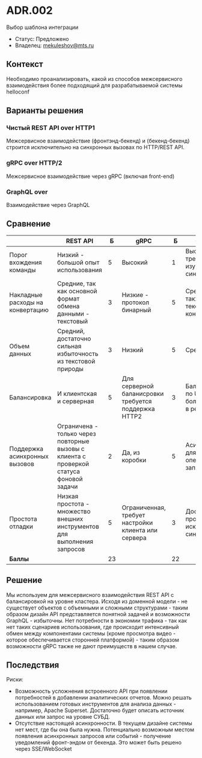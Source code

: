 # ADR.002

Выбор шаблона интеграции

<!-- Название ADR состоит из [ADR.###] [Коротко суть принятого решения] -->

* Статус: Предложено
* Владелец: mekuleshov@mts.ru

## Контекст
<!-- Описание проблемы, требующей решения, причин, побудивших принять решение, ограничений, действовавших на момент принятия решения -->
Необходимо проанализировать, какой из способов межсервисного взаимодействия более подходящий для разрабатываемой системы helloconf

## Варианты решения
<!-- Описание рассмотренных вариантов c их плюсами и минусами -->

### Чистый REST API over HTTP1

Межсервисное взаимодействие (фронтэнд-бекенд) и (бекенд-бекенд) строится исключительно на синхронных вызовах по HTTP/REST API.

### gRPC over HTTP/2

Межсервисное взаимодействие через gRPC (включая front-end)

### GraphQL over 

Взаимодействие через GraphQL

## Сравнение

|                                  | REST API                                                                                |  Б |  gRPC                                                | Б | GraphQL                                            |  Б |
|----------------------------------|-----------------------------------------------------------------------------------------|----|------------------------------------------------------|---|----------------------------------------------------|----|
| Порог вхождения команды          | Низкий - большой опыт использования                                                     |  5 | Высокий                                              |  1 | Высокий - требуется изучения синтаксиса           |  1 |
| Накладные расходы на конвертацию | Средние, так как основной формат обмена данными - текстовый                             |  3 | Низкие - протокол бинарный                           |  5 | Средние, также текстовый тип контента             |  3 |
| Объем данных                     | Средний, достаточно сильная избыточность из текстовой природы                           |  3 | Низкий                                               |  5 | Средний                                           |  3 |
| Балансировка                     | И клиентская и серверная                                                                |  5 | Для серверной баланисровки требуется поддержка HTTP2 |  3 | Балансировка по URL, но более сложна в реализации |  2 |           
| Поддержка асинхронных вызовов    | Ограничена - только через повторные вызовы с клиента с проверкой статуса фоновой задачи |  2 | Да, из коробки                                       |  5 | Асихнронность для отдельных операций запроса      |  3 |
| Простота отладки                 | Низкая простота - множество внешних инструментов для выполнения запросов                |  5 | Ограниченная, требует настройки клиента или сервера  |  3 | Достаточно просто, исключая синтаксис             |  4 |
| **Баллы**                        |                                                                                         | 23 |                                                      | 22 |                                                   | 16 |                

## Решение
<!-- Описание выбранного решения. Решение должно быть сформулировано чётко ("Мы используем...", "Мы не используем", а не "Желательно.." или "Предлагается..."). 
Должна быть понятна связь между решением и проблемой, почему выбрали именно это решение из вариантов -->
Мы используем для межсервисного взаимодействия REST API с балансировкой на уровне кластера. Исходя из доменной модели - не существует объектов с объемными и сложными структурами - таким образом дизайн API представляется понятной задачей и возможности GraphQL - избыточны. 
Нет потребности в экономии трафика - так как нет таких сценариев использования, где происходит интенсивный обмен между компонентами системы (кроме просмотра видео - которое обеспечивается сторонней платформой) - таким образом возможности gRPC также не дают преимуществ в нашем случае.

## Последствия
<!-- Положительные и отрицательные последствия (trade-offs). Арх. решения, которые потребуется принять как следствие принятого решения. Если решение содержит риски, то описано, как с ними планируют поступить (за счет чего снижать, почему принять). -->

Риски:

 * Возможность усложнения встроенного API при появлении потребностей в добавлении аналитических отчетов. Можно решать использованием готовых инструментов для анализа данных - например, Apache Superset. Достаточно будет описать источник данных или запрос на уровне СУБД.
 * Отсутствие настоящей асинхронности. В текущем дизайне системы нет мест, где бы она была нужна. Потенциально возможным местом появления асинхронных запросов или событий - получение уведомлений фронт-эндом от бекенда. Это может быть решено через SSE/WebSocket

